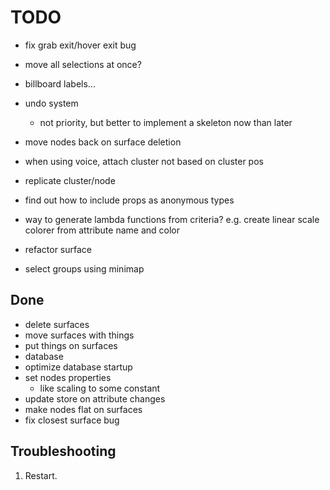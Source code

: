 # TODO

- fix grab exit/hover exit bug
- move all selections at once?
- billboard labels...

- undo system
    - not priority, but better to implement a skeleton now than later

- move nodes back on surface deletion
- when using voice, attach cluster not based on cluster pos
- replicate cluster/node
- find out how to include props as anonymous types
- way to generate lambda functions from criteria? e.g. create linear scale colorer from attribute name and color

- refactor surface
- select groups using minimap

## Done

- delete surfaces
- move surfaces with things
- put things on surfaces
- database
- optimize database startup
- set nodes properties
    - like scaling to some constant
- update store on attribute changes
- make nodes flat on surfaces
- fix closest surface bug

## Troubleshooting

1) Restart.